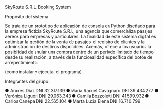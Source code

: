 SkyRoute S.R.L. Booking System

Propósito del sistema

Se trata de un prototipo de aplicación de consola en Python diseñado para la empresa ficticia
SkyRoute S.R.L, una agencia que comercializa pasajes aéreos para empresas y particulares. 
La finalidad de este sistema digital es optimizar la gestión de la venta de pasajes, el 
registro de clientes y la administración de destinos disponibles. Además, ofrece a los 
usuarios la posibilidad de anular una compra dentro de un período limitado de tiempo desde 
su realización, a través de la funcionalidad específica del botón de arrepentimiento.

(como instalar y ejecutar el programa)

Integrantes del grupo:

● Andres Diaz DNI 32.317.139
● María Raquel Cavagnaro DNI 39.434.277
● Verónica Liguori DNI 29.063.343
● Camila Bozzoletti DNI 41.599.932
● Carlos Canepa DNI 22.565.104
● Marta Lucía Elena DNI 16.740.799